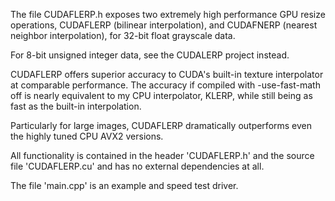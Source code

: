 The file CUDAFLERP.h exposes two extremely high performance GPU
resize operations,
CUDAFLERP (bilinear interpolation), and 
CUDAFNERP (nearest neighbor interpolation), for 32-bit float
grayscale data.

For 8-bit unsigned integer data, see the CUDALERP project instead.

CUDAFLERP offers superior accuracy to CUDA's built-in texture
interpolator at comparable performance. The accuracy if compiled
with -use-fast-math off is nearly equivalent to my CPU interpolator,
KLERP, while still being as fast as the built-in interpolation.

Particularly for large images, CUDAFLERP dramatically outperforms
even the highly tuned CPU AVX2 versions.

All functionality is contained in the header 'CUDAFLERP.h' and
the source file 'CUDAFLERP.cu' and has no external dependencies at all.

The file 'main.cpp' is an example and speed test driver.
